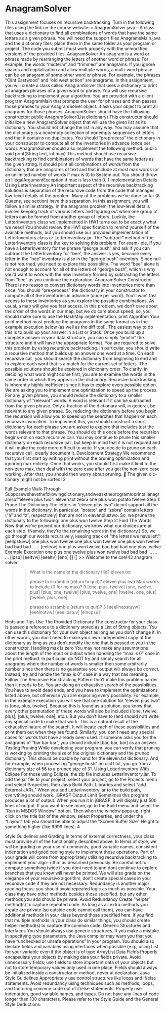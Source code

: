 # AnagramSolver

This assignment focuses on recursive backtracking. Turn in the following files using the link on the course website:
• AnagramSolver.java – A class that uses a dictionary to find all combinations of words that have the same letters as a given phrase.
You will need the support files AnagramsMain.java and the dictionary files; place these in the same folder as your program or project. The code you submit must work properly with the unmodified versions of the provided files.
AnagramSolver
An anagram is a word or phrase made by rearranging the letters of another word or phrase. For example, the words “midterm” and “trimmed” are anagrams. If you ignore spaces and capitalization and allow multiple words, a multi-word phrase can be an anagram of some other word or phrase. For example, the phrases “Clint Eastwood” and “old west action” are anagrams.
In this assignment, you will create a class called AnagramSolver that uses a dictionary to print all anagram phrases of a given word or phrase. You will use recursive backtracking to implement your algorithm.
You are provided with a client program AnagramMain that prompts the user for phrases and then passes those phrases to your AnagramSolver object. It asks your object to print all anagrams for those phrases.
AnagramSolver should have the following constructor: public AnagramSolver(List<String> dictionary)
This constructor should initialize a new AnagramSolver object that will use the given list as its dictionary. You should not change the list in any way. You may assume that the dictionary is a nonempty collection of nonempty sequences of letters and that it contains no duplicates.
You should “preprocess” the dictionary in your constructor to compute all of the inventories in advance (once per word).
AnagramSolver should also implement the following method: public void print(String text, int max)
This method should use recursive backtracking to find combinations of words that have the same letters as the given string. It should print all combinations of words from the dictionary that are anagrams of text and that include at most max words (or an unlimited number of words if max is 0) to System.out.
You should throw an IllegalArgumentException if max is less than 0.
     1
Implementation Details
Using LetterInventory
An important aspect of the recursive backtracking solutions is separation of the recursive code from the code that manages low-level details of the problem. Many of the problems we’ve done so far (8 Queens, see section) have this separation.
In this assignment, you will follow a similar strategy. In the anagrams problem, the low-level details involve keeping track of various letters and figuring out when one group of letters can be formed from another group of letters. Luckily, the LetterInventory class we implemented in HW1 turns out to be exactly what we need! You should review the HW1 specification to remind yourself of the available methods, but you should use our provided implementation of LetterInventory.class or LetterInventory.jar.
The “subtract” method of the LetterInventory class is the key to solving this problem. For exam- ple, if you have a LetterInventory for the phrase “george bush” and ask if you can subtract the LetterInventory for “bee”, the answer is yes, because every letter in the “bee” inventory is also in the “george bush” inventory. Since null is not returned, you need to explore this possibility. The word “bee” alone is not enough to account for all of the letters of “george bush”, which is why you’d want to work with the new inventory formed by subtracting the letters from “bee” as you continue the exploration.
AnagramSolver Constructor
There is no reason to convert dictionary words into inventories more than once. You should “pre-process” the dictionary in your constructor to compute all of the inventories in advance (once per word). You’ll want fast access to these inventories as you explore the possible combinations. As usual, a map will give you fast access. In this problem, we don’t care about the order of the words in our map, but we do care about speed; so, you should make sure to use the HashMap implementation.
print Algorithm
Your print method must produce the anagrams in the same format as in the example execution below (as well as the diff tool). The easiest way to do this is to build up your answer in a List or Stack. Once you build up a complete answer in your data structure, you can simply “println” the structure and it will have the appropriate format.
You are required to solve this problem by using recursive backtracking. In particular, you should write a recursive method that builds up an answer one word at a time. On each recursive call, you should search the dictionary from beginning to end and to explore each word that is a match for the current set of letters. The possible solutions should be explored in dictionary order. To clarify, in deciding what word might come first, you are to examine the words in the same order in which they appear in the dictionary.
Recursive backtracking is inherently highly inefficient since it has to explore every possible option. We are asking you to implement one optimization to speed up the process. For any given phrase, you should reduce the dictionary to a smaller dictionary of “relevant” words. A word is relevant if it can be subtracted from the given phrase. Only a fraction of the dictionary will, in general, be relevant to any given phrase. So, reducing the dictionary before you begin the recursion will allow you to speed up the searches that happen on each recursive invocation. To implement this, you should construct a short dictionary for each phrase you are asked to explore that includes just the words relevant to that phrase. You should do this once before the recursion begins–not on each recursive call. You may continue to prune this smaller dictionary on each recursive call, but keep in mind that it is not required and it will make the code more difficult to write. If you decide to prune on each recursive call, clearly document it.
Development Strategy
We recommend that you first start by writing print without the pruning optimization and ignoring max entirely. Once that works, you should first make it limit to the non-zero max, then deal with the zero case after you get the non-zero case working. After that, you should then worry about pruning.
􏰀
The given dic- tionary might not be sorted!
2

Full Example Walk-Through
Supposewehavethefollowingdictionary,andweasktheprogramtoprintallanagramsof“eleven plus two”: eleven.txt
zebra
one
plus
won
potato
twelve
Step 1: Prune The Dictionary
The letters in “eleven plus two” do not support all the words in the dictionary. In particular, “potato” and “zebra” contain letters (“a” and “z”, respectively) that are not in elevenplustwo. So, we prune the dictionary to the following:
one
plus
won
twelve
Step 2: Find The Words
Now that we’ve pruned our dictionary, we know what our choices are at each step. (Namely, they’re the remaining words in the dictionary.) So, we go through our words recursively, keeping track of “the letters we have left”:
      [eellpstuvw]
       one plus won twelve
one plus won twelve
one plus won twelve
           bad bad bad ......
[eeltvw]
        one plus won twelve
bad bad bad
one plus twelve
Example Execution
one plus
one twelve plus
won twelve
         bad
bad bad ...
... ...
[lpsu]
[eeltvw]
[eeeltv]
[eno]
   []
[]
    >> Welcome to the cse143 anagram solver.
>>
>> What is the name of the dictionary file? eleven.txt
>>
>> phrase to scramble (return to quit)? eleven plus two
>> Max words to include (0 for no max)? 0
>> [one, plus, twelve]
>> [one, twelve, plus]
>> [plus, one, twelve]
>> [plus, twelve, one]
>> [twelve, one, plus]
>> [twelve, plus, one]
>>
>> phrase to scramble (return to quit)?
   3
[eeellnopstuvw]
 [eeelnotvw]
[eeellpstuv]
[elnopsu]

Hints and Tips
Use The Provided Dictionary
The constructor for your class is passed a reference to a dictionary stored as a List of String objects. You can use this dictionary for your own object as long as you don’t change it. In other words, you don’t need to make your own independent copy of the dictionary as long as you don’t modify the one that is passed to you in the constructor.
Handling max is zero
You may not make any assumptions about the length of the input or output when handling the “max is 0” case in the print method. In particular, do NOT try and simply search for all anagrams where the number of words is smaller then some arbitrarily number since then there is no guarantee your output will always be correct. Instead, try and handle the “max is 0” case in a way that has meaning.
Follow The Recursive Backtracking Pattern
Don’t make this problem harder than it needs to be. You are doing an exhaustive search of the possibilities. You have to avoid dead ends, and you have to implement the optimizations listed above, but otherwise you are exploring every possibility. For example, in the example execution you will see that one solution for “eleven plus two” is [one, plus, twelve]. Because this is found as a solution, you know that every other permutation of these words will also be included ([one, twelve, plus], [plus, twelve, one], etc.). But you don’t have to (and should not) write any special code to make that work. This is a natural result of the exhaustive nature of the search. It will locate each of these possibilities and print them out when they are found. Similarly, you don’t need any special cases for words that have already been used. If someone asks you for the anagrams of “bar bar bar”, you should include [bar, bar, bar] as an answer.
Testing Pruning
While developing your program, you can verify that pruning is working by printing the size of the original dictionary and the pruned dictionary. This should be doable by hand for the eleven.txt dictionary. And, for example, when processing “george bush” on dict1.txt, you go from a dictionary size of 56 to a pruned size of 31.
Using LetterInventory With Eclipse
For those using Eclipse, the zip file includes LetterInventory.jar. To add the jar file to your project, select your project, go to the Projects menu and select Properties, then Java Build Path, Libraries and select “add External JARs.” When you add LetterInventory.jar to the build path, everything should work.
jGRASP Output Limit
Sometimes this program produces a lot of output. When you run it in jGRASP, it will display just 500 lines of output. If you want to see more, go to the Build menu and select the “Run in MSDOS Window” option. Then when the window pops up, right-click on the title bar of the window, select Properties, and under the “Layout” tab you should be able to adjust the “Screen Buffer Size” Height to something higher (like 9999 lines).
4

Style Guidelines and Grading
In terms of external correctness, your class must provide all of the functionality described above. In terms of style, we will be grading on your use of comments, good variable names, consistent indentation and good coding style to implement these operations.
Part of your grade will come from appropriately utilizing recursive backtracking to implement your algo- rithm as described previously. Be careful not to compute something twice if you dont need to and dont continue to explore branches that you know will never be printed.
We will also grade on the elegance of your recursive algorithm; don’t create special cases in your recursive code if they are not necessary. Redundancy is another major grading focus; you should avoid repeated logic as much as possible. Your class may have other methods besides those specified, but any other methods you add should be private.
Avoid Redundancy
Create “helper” method(s) to capture repeated code. As long as all extra methods you create are private (so outside code cannot call them), you can have additional methods in your class beyond those specified here. If you find that multiple methods in your class do similar things, you should create helper method(s) to capture the common code.
Generic Structures and Interfaces
You should always use generic structures. If you make a mistake in specifying type parameters, the Java compiler may warn you that you have “unchecked or unsafe operations” in your program. You should also declare fields and variables using interfaces when possible (e.g., using List<String> for your variable even if the object is of type ArrayList<String>
Data Fields
Properly encapsulate your objects by making data your fields private. Avoid unnecessary fields; use fields to store important data of your objects but not to store temporary values only used in one place. Fields should always be initialized inside a constructor or method, never at declaration.
Java Style Guidelines
Appropriately use control structures like loops and if/else statements. Avoid redundancy using techniques such as methods, loops, and factoring common code out of if/else statements. Properly use indentation, good variable names, and types. Do not have any lines of code longer than 100 characters. Please refer to the Style Guide and the General Style Deductions.
